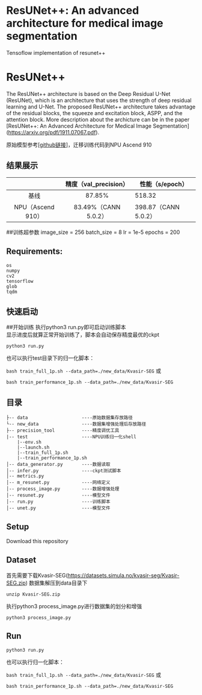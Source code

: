 
# ResUNet++: An advanced architecture for medical image segmentation
Tensoflow implementation of resunet++
# ResUNet++

The ResUNet++ architecture is based on the Deep Residual U-Net (ResUNet), which is an architecture that uses the strength of deep residual learning and U-Net. The proposed ResUNet++ architecture takes advantage of the residual blocks, the squeeze and excitation block, ASPP, and the attention block. 
More description about the archicture can be in the paper [ResUNet++: An Advanced Architecture for Medical Image Segmentation] (https://arxiv.org/pdf/1911.07067.pdf).

原始模型参考[[github链接](https://github.com/DebeshJha/ResUNetplusplus)]，迁移训练代码到NPU Ascend 910

## 结果展示
|                   | 精度（val_precision） | 性能（s/epoch）      |
| :---------------: | :-------------------: | -------------------- |
|       基线        |        87.85%         | 518.32               |
| NPU（Ascend 910） | 83.49%（CANN 5.0.2）  | 398.87（CANN 5.0.2） |

##训练超参数
	image_size = 256
    batch_size = 8
    lr = 1e-5
    epochs = 200



## Requirements:

    os
    numpy
    cv2
    tensorflow
    glob
    tqdm

## 快速启动

##开始训练
执行python3 run.py即可启动训练脚本  
显示进度后就算正常开始训练了，脚本会自动保存精度最优的ckpt 

``````
python3 run.py
``````

也可以执行test目录下的归一化脚本：

```bash train_full_1p.sh --data_path=./new_data/Kvasir-SEG```  或

```bash train_performance_1p.sh --data_path=./new_data/Kvasir-SEG```

## 目录

	├-- data					----原始数据集存放路径
	└-- new_data				----数据集增强处理后存放路径
	├-- precision_tool			----精度调优工具
	|-- test                    ----NPU训练归一化shell
	    |--env.sh
	    |--launch.sh
	    |--train_full_1p.sh
	    |--train_performance_1p.sh
	│-- data_generator.py		----数据读取
	│-- infer.py				----ckpt测试脚本
	│-- metrics.py				 
	│-- m_resunet.py			----网络定义
	│-- process_image.py		----数据增强处理
	│-- resunet.py 				----模型文件
	│-- run.py					----训练脚本
	│-- unet.py 				----模型文件

## Setup

Download this repository	

## Dataset

首先需要下载Kvasir-SEG(https://datasets.simula.no/kvasir-seg/Kvasir-SEG.zip) 数据集解压到data目录下  

`unzip Kvasir-SEG.zip`

执行python3 process_image.py进行数据集的划分和增强  

``````
python3 process_image.py
``````

## Run

``````
python3 run.py 
``````

也可以执行归一化脚本：

```bash train_full_1p.sh --data_path=./new_data/Kvasir-SEG```  或

```bash train_performance_1p.sh --data_path=./new_data/Kvasir-SEG```